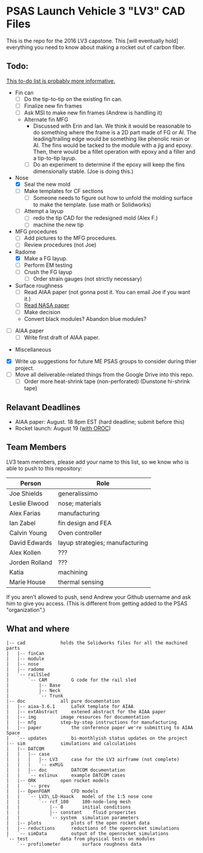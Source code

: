 # PSAS Launch Vehicle 3 "LV3" CAD Files

This is the repo for the 2016 LV3 capstone. This [will eventually hold] everything you need to know about making a rocket out of carbon fiber.

## Todo:
[This to-do list is probably more informative.](https://drive.google.com/open?id=1f-Etqf3f5pUfQ_Xc_3bBB01bxaG66x3LiqV5aW0Z5N8)

- Fin can
	- [ ] Do the tip-to-tip on the existing fin can.
	- [ ] Finalize new fin frames
	- [ ] Ask MSI to make new fin frames (Andrew is handling it)
	- Alternate fin MFG
	    - Discussed with Erin and Ian. We think it would be reasonable to do something where the frame is a 2D part made of FG or Al. The leading/trailing edge would be something like phenolic resin or Al. The fins would be tacked to the module with a jig and epoxy. Then, there would be a fillet operation with epoxy and a filler and a tip-to-tip layup. 
	    - [ ] Do an experiment to determine if the epoxy will keep the fins dimensionally stable. (Joe is doing this.)
- Nose
	- [X] Seal the new mold
	- [ ] Make templates for CF sections
	    - [ ] Someone needs to figure out how to unfold the molding surface to make the template. (use math or Solidworks)
	- [ ] Attempt a layup
	    - [ ] redo the tip CAD for the redesigned mold (Alex F.)
	    - [ ] machine the new tip
- MFG procedures
	- [ ] Add pictures to the MFG procedures.
	- [ ] Review procedures (not Joe)
- Radome
	- [X] Make a FG layup. 
	- [ ] Perform EM testing
	- [ ] Crush the FG layup
	    - [ ] Order strain gauges (not strictly necessary)
- Surface roughness
    - [ ] Read AIAA paper (not gonna post it. You can email Joe if you want it.)
    - [ ] [Read NASA paper](http://ntrs.nasa.gov/archive/nasa/casi.ntrs.nasa.gov/19660028009.pdf)
    - [ ] Make decision
	- Convert black modules? Abandon blue modules?
- [ ] AIAA paper
	- [ ] Write first draft of AIAA paper.
- Miscellaneous
- [X] Write up suggestions for future ME PSAS groups to consider during thier project. 
- [ ] Move all deliverable-related things from the Google Drive into this repo. 
    - [ ] Order more heat-shrink tape (non-perforated) (Dunstone hi-shrink tape)

## Relavant Deadlines

* AIAA paper: August. 18 8pm EST (hard deadline; submit before this)
* Rocket launch: August 19 ([with OROC](http://www.oregonrocketry.com/?page_id=54))

## Team Members
LV3 team members, please add your name to this list, so we know who is able to push to this repository:

Person		|	Role
----------------|-----------
Joe Shields	|	generalissimo
Leslie Elwood	|	nose; materials
Alex Farias	|	manufacturing
Ian Zabel	|	fin design and FEA
Calvin Young	|	Oven controller
David Edwards	|	layup strategies; manufacturing
Alex Kollen	|	???
Jorden Rolland	|	???
Katia 		|	machining
Marie House	|	thermal sensing

If you aren't allowed to push, send Andrew your Github username and ask him to give you access. (This is different from getting added to the PSAS "organization".)

## What and where

	|-- cad				holds the Solidworks files for all the machined parts
	|   |-- finCan
	|   |-- module
	|   |-- nose
	|   |-- radome
	|   `-- railSled
	|       `-- CAM			G code for the rail sled
	|           |-- Base
	|           |-- Neck
	|           `-- Trunk
	|-- doc				all pure documentation
	|   |-- aiaa-3.6.1		LaTeX template for AIAA
	|   |-- extAbstract		extened abstract for the AIAA paper
	|   |-- img			image resources for documentation
	|   |-- mfg			step-by-step instructions for manufacturing
	|   |-- paper			the conference paper we're submitting to AIAA Space
	|   `-- updates			bi-monthlyish status updates on the project
	|-- sim				simulations and calculations
	|   |-- DATCOM
	|   |   |-- case
	|   |   |   |-- LV3		case for the LV3 airframe (not complete)
	|   |   |   `-- exMiG
	|   |   |-- doc			DATCOM documentation
	|   |   `-- exlinux		example DATCOM cases
	|   |-- ORK			open rocket models
	|   |   `-- prev
	|   |-- OpenFOAM		CFD models
	|   |   `-- LV3\_LD-Haack	model of the 1:5 nose cone
	|   |       `-- rcf_100		100-node-long mesh
	|   |           |-- 0		initial conditions
	|   |           |-- constant	fluid properites
	|   |           `-- system	simulation parameters
	|   |-- plots			plots of the open rocket data
	|   |-- reductions		reductions of the openrocket simulations
	|   `-- simData			output of the openrocket simulations
	`-- test			data from physical tests on modules
	    `-- profilometer		surface roughness data
